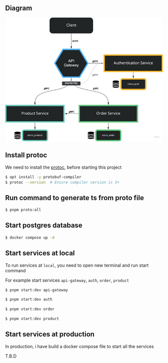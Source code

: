## Diagram 

![](/images/diagram.jpg)

## Install protoc
We need to install the [protoc](https://grpc.io/docs/protoc-installation/), before starting this project

```bash
$ apt install -y protobuf-compiler
$ protoc --version  # Ensure compiler version is 3+
```

## Run command to generate ts from proto file

```bash
$ pnpm proto:all
```

## Start postgres database

```bash
$ docker compose up -d 
```

## Start services at local

To run services at `local`, you need to open new terminal and run start command

For example start services `api-gateway`, `auth`, `order`, `product`

```bash
$ pnpm start:dev api-gateway
```

```bash
$ pnpm start:dev auth
```

```bash
$ pnpm start:dev order
```

```bash
$ pnpm start:dev product
```

## Start services at production

In production, i have build a docker compose file to start all the services

T.B.D



